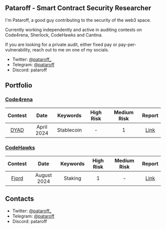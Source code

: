 ## Pataroff - Smart Contract Security Researcher

I'm Pataroff, a good guy contributing to the security of the web3 space.

Currently working independently and active in auditing contests on Code4rena, Sherlock, CodeHawks and Cantina.

If you are looking for a private audit, either fixed pay or pay-per-vulnerability, reach out to me on one of my socials.
* Twitter: [@pataroff_](https://twitter.com/pataroff_)
* Telegram: [@pataroff](https://t.me/pataroff)
* Discord: pataroff

## Portfolio
### [Code4rena](https://code4rena.com/@Pataroff)
| Contest | Date | Keywords | High Risk | Medium Risk | Report
|:--:|:--:|:--:|:--:|:--:|:--:|
| [DYAD](https://code4rena.com/audits/2024-04-dyad#top) | April 2024 | Stablecoin | -  | 1 | [Link](https://code4rena.com/reports/2024-04-dyad) |

### [CodeHawks](https://codehawks.cyfrin.io/profile/clt5lwffa00041t7kv1ihqz04)
| Contest | Date | Keywords | High Risk | Medium Risk | Report
|:--:|:--:|:--:|:--:|:--:|:--:|
| [Fjord](https://codehawks.cyfrin.io/c/2024-08-fjord/) | August 2024 | Staking | 1  | - | [Link](https://codehawks.cyfrin.io/c/2024-08-fjord/results) |


## Contacts
* Twitter: [@pataroff_](https://twitter.com/pataroff_)
* Telegram: [@pataroff](https://t.me/pataroff)
* Discord: pataroff
